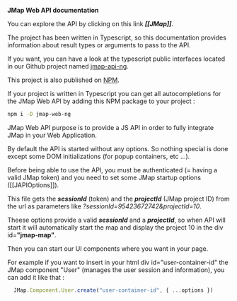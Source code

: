 **JMap Web API documentation**

You can explore the API by clicking on this link ***[[JMap]]***.

The project has been written in Typescript, so this documentation provides information about result types or arguments to pass to the API.

If you want, you can have a look at the typescript public interfaces located in our Github project named [jmap-api-ng](https://github.com/k2geospatial/jmap-api-ng).

This project is also published on [NPM](https://www.npmjs.com/package/jmap-api-ng).

If your project is written in Typescript you can get all autocompletions for the JMap Web API by adding this NPM package to your project :
```bash
npm i -D jmap-web-ng
```

JMap Web API purpose is to provide a JS API in order to fully integrate JMap in your Web Application.

By default the API is started without any options. So nothing special is done except some DOM initializations (for popup containers, etc ...).

Before being able to use the API, you must be authenticated (= having a valid JMap token) and you need to set some JMap startup options ([[JAPIOptions]]).

This file gets the ***sessionId*** (token) and the ***projectId*** (JMap project ID) from the url as parameters like *?sessionId=95423672742&projectId=10*.

Theese options provide a valid ***sessionId*** and a ***projectId***, so when API will start it will automatically start the map and display the project 10 in the div id=**"jmap-map"**.

Then you can start our UI components where you want in your page.

For example if you want to insert in your html div id="user-container-id" the JMap component "User" (manages the user session and information), you can add it like that :
```ts
  JMap.Component.User.create("user-container-id", { ...options })
```
